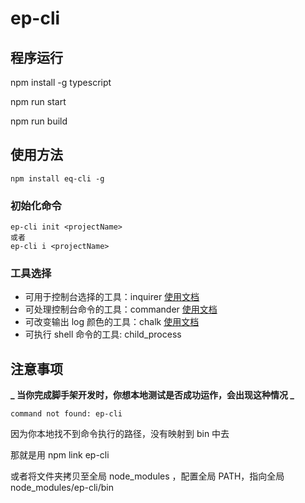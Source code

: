 <!--
 * @Author: Eplayed
 * @Date: 2020-04-26 10:45:51
 * @LastEditTime: 2020-05-06 09:20:15
 * @LastEditors: Please set LastEditors
 * @Description: In User Settings Edit
 * @FilePath: /ep-cli/README.md
 -->

# ep-cli

## 程序运行

npm install -g typescript

npm run start

npm run build

## 使用方法

```
npm install eq-cli -g

```

### 初始化命令

```
ep-cli init <projectName>
或者
ep-cli i <projectName>
```

### 工具选择

- 可用于控制台选择的工具：inquirer [使用文档](https://github.com/SBoudrias/Inquirer.js)
- 可处理控制台命令的工具：commander [使用文档](https://github.com/tj/commander.js)
- 可改变输出 log 颜色的工具：chalk [使用文档](https://github.com/chalk/chalk)
- 可执行 shell 命令的工具: child_process

## 注意事项

**_ 当你完成脚手架开发时，你想本地测试是否成功运作，会出现这种情况 _**

```
command not found: ep-cli
```

因为你本地找不到命令执行的路径，没有映射到 bin 中去

那就是用 npm link ep-cli

或者将文件夹拷贝至全局 node_modules ，配置全局 PATH，指向全局 node_modules/ep-cli/bin
